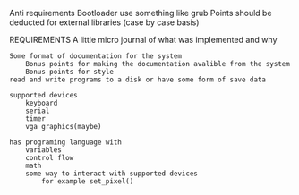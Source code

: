 Anti requirements
    Bootloader
        use something like grub
    Points should be deducted for external libraries (case by case basis)


REQUIREMENTS
    A little micro journal of what was implemented and why


    Some format of documentation for the system
        Bonus points for making the documentation avalible from the system
        Bonus points for style
    read and write programs to a disk or have some form of save data

    supported devices
        keyboard
        serial
        timer
        vga graphics(maybe)

    has programing language with
        variables
        control flow
        math
        some way to interact with supported devices
            for example set_pixel()

